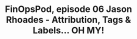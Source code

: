 ---
title: FinOpsPod, episode 06 Jason Rhoades - Attribution, Tags & Labels... OH MY!
description: It's the episode about tags, labels, account structures - how you attribute your cloud usage and spend to information that is important to you! Learn how to start, evolve and mature your attribution strategy with insights from Jason Rhoades, Development Manager at Intuit.
date-added: May 2022
type: Podcast
source: Foundation Contribution
label: 
cloud-provider: 
  - Multi-Cloud
framework-capabilities:
  - Cost Allocation (Metadata & Hierarchy)
link: https://finopspod.captivate.fm/episode/cloud-cost-tagging-and-attribution
permalink: /resources/not-here/
weight: 20
listing: true
---